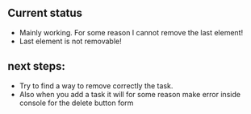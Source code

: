 ## Current status

- Mainly working. For some reason I cannot remove the last element!
- Last element is not removable!

## next steps:

- Try to find a way to remove correctly the task.
- Also when you add a task it will for some reason make error inside console for the delete button form
